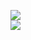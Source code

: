 [![](https://img.shields.io/badge/Made%20With-Github%20Spray-lightgrey.svg?style=for-the-badge&logo=github)](https://github.com/Annihil/github-spray#4713)  
[![](https://i.imgur.com/2DrTn0Z.gif)](https://github.com/Annihil/github-spray)